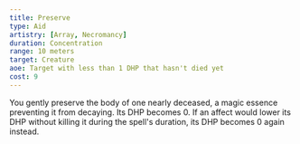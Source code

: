 ```yaml
---
title: Preserve
type: Aid
artistry: [Array, Necromancy]
duration: Concentration
range: 10 meters
target: Creature
aoe: Target with less than 1 DHP that hasn't died yet
cost: 9
---
```

You gently preserve the body of one nearly deceased, a magic essence preventing it from decaying. Its DHP becomes 0. If an affect would lower its DHP without killing it during the spell's duration, its DHP becomes 0 again instead.
